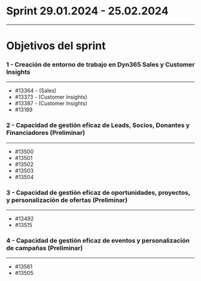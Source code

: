 # **Sprint 29.01.2024 - 25.02.2024**
****

# Objetivos del sprint

### 1 - Creación de entorno de trabajo en Dyn365 Sales y Customer Insights 
****
- #13364 - (Sales)
- #13373 - (Customer Insights)
- #13387 - (Customer Insights)
- #13189

### 2 - Capacidad de gestión eficaz de Leads, Socios, Donantes y Financiadores (Preliminar)
****
- #13500
- #13501
- #13502
- #13503
- #13504

### 3 - Capacidad de gestión eficaz de oportunidades, proyectos, y personalización de ofertas (Preliminar)
****

- #13492
- #13515


### 4 - Capacidad de gestión eficaz de eventos y personalización de campañas (Preliminar)
****

- #13561
- #13505 

